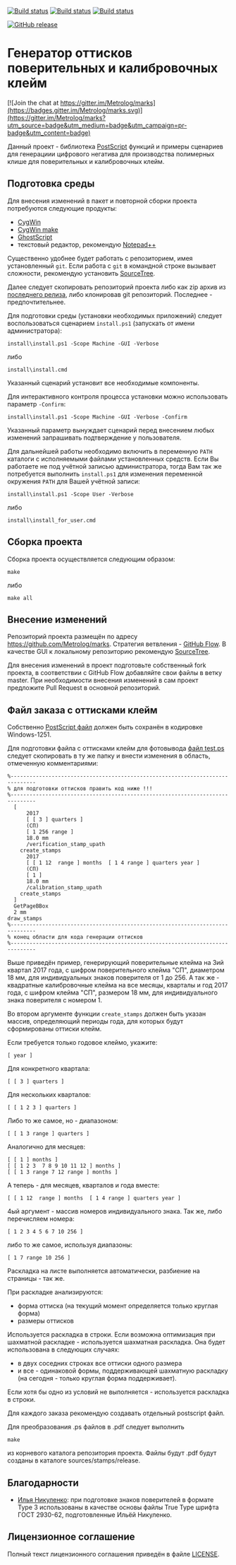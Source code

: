 [![Build status](https://ci.appveyor.com/api/projects/status/ng2qyleq6jqm1ko0/branch/master?svg=true)](https://ci.appveyor.com/project/sergey-s-betke/marks/branch/master)
[![Build status](https://travis-ci.org/Metrolog/marks.svg?branch=master)](https://travis-ci.org/Metrolog/marks)
[![Build status](https://circleci.com/gh/Metrolog/marks/tree/master.svg?&style=shield&circle-token=7e53954cd6f7704d6897c3f8b21502e6d0e920d7)](https://circleci.com/gh/Metrolog/marks)

[![GitHub release](https://img.shields.io/github/release/Metrolog/marks.svg)](https://github.com/Metrolog/marks/releases)

Генератор оттисков поверительных и калибровочных клейм
======================================================

[![Join the chat at https://gitter.im/Metrolog/marks](https://badges.gitter.im/Metrolog/marks.svg)](https://gitter.im/Metrolog/marks?utm_source=badge&utm_medium=badge&utm_campaign=pr-badge&utm_content=badge)

Данный проект - библиотека [PostScript][] функций и примеры сценариев для генерациии
цифрового негатива для производства полимерных клише для поверительных и
калибровочных клейм.

Подготовка среды
----------------

Для внесения изменений в пакет и повторной сборки проекта потребуются следующие продукты:

- [CygWin][]
- [CygWin make][]
- [GhostScript][]
- текстовый редактор, рекомендую [Notepad++][]

Существенно удобнее будет работать с репозиторием, имея установленный `git`.
Если работа с `git` в командной строке вызывает сложности, рекомендую установить
[SourceTree][].

Далее следует скопировать репозиторий проекта либо как zip архив из [последнего 
релиза](https://github.com/Metrolog/marks/releases), либо клонировав git репозиторий.
Последнее - предпочтительнее.

Для подготовки среды (установки необходимых приложений)
следует воспользоваться сценарием `install.ps1` (запускать от имени администратора):

	install\install.ps1 -Scope Machine -GUI -Verbose

либо

	install\install.cmd

Указанный сценарий установит все необходимые компоненты.

Для интерактивного контроля процесса установки можно использовать параметр `-Confirm`:

	install\install.ps1 -Scope Machine -GUI -Verbose -Confirm

Указанный параметр вынуждает сценарий перед внесением любых изменений запрашивать
подтверждение у пользователя.

Для дальнейшей работы необходимо включить в переменную `PATH`
каталоги с исполняемыми файлами установленных средств.
Если Вы работаете не под учётной записью администратора, тогда Вам так же
потребуется выполнить `install.ps1` для изменения переменной окружения `PATH` для
Вашей учётной записи:

	install\install.ps1 -Scope User -Verbose

либо

	install\install_for_user.cmd

Сборка проекта
--------------

Сборка проекта осуществляется следующим образом:

	make

либо

	make all


Внесение изменений
------------------

Репозиторий проекта размещён по адресу https://github.com/Metrolog/marks.
Стратегия ветвления - [GitHub Flow](http://githubflow.github.io/). В качестве GUI
к локальному репозиторию рекомендую
[SourceTree](https://www.sourcetreeapp.com/).

Для внесения изменений в проект подготовьте собственный fork проекта, в соответствии
с GitHub Flow добавляйте свои файлы в ветку master.
При необходимости внесения изменений в сам проект предложите Pull Request в основной 
репозиторий.


Файл заказа с оттисками клейм
-----------------------------

Собственно [PostScript файл](sources/stamps/test.ps) должен быть сохранён в кодировке Windows-1251.

Для подготовки файла с оттисками клейм для фотовывода
[файл test.ps](sources/stamps/test.ps) следует скопировать в ту же папку
и внести изменения в область, отмеченную комментариями:

    %------------------------------------------------------------------------------
    % для подготовки оттисков править код ниже !!!
    %------------------------------------------------------------------------------
      [
          2017
          [ [ 3 ] quarters ]
          (СП)
          [ 1 256 range ]
          18.0 mm
          /verification_stamp_upath
        create_stamps
          2017
          [ [ 1 12  range ] months  [ 1 4 range ] quarters year ]
          (СП)
          [ 1 ]
          18.0 mm
          /calibration_stamp_upath
        create_stamps
      ]
      GetPageBBox
      2 mm
    draw_stamps
    %------------------------------------------------------------------------------
    % конец области для кода генерации оттисков
    %------------------------------------------------------------------------------

Выше приведён пример, генерирующий поверительные клейма
на 3ий квартал 2017 года, с шифром поверительного клейма "СП",
диаметром 18 мм, для индивидуальных знаков поверителя от 1 до 256.
А так же - квадратные калибровочные клейма
на все месяцы, кварталы и год 2017 года, с шифром клейма "СП",
размером 18 мм, для индивидуального знака поверителя с номером 1.

Во втором аргументе функции `create_stamps` должен быть указан
массив, определяющий периоды года, для которых будут сформированы
оттиски клейм.

Если требуется только годовое клеймо, укажите:

    [ year ]

Для конкретного квартала:

    [ [ 3 ] quarters ]
    
Для нескольких кварталов:

    [ [ 1 2 3 ] quarters ]
    
Либо то же самое, но - диапазоном:

    [ [ 1 3 range ] quarters ]
    
Аналогично для месяцев:

    [ [ 1 ] months ]
    [ [ 1 2 3  7 8 9 10 11 12 ] months ]
    [ [ 1 3 range 7 12 range ] months ]
    
А теперь - для месяцев, кварталов и года вместе:

    [ [ 1 12  range ] months  [ 1 4 range ] quarters year ]
    
4ый аргумент - массив номеров индивидуального знака.
Так же, либо перечисляем номера:

    [ 1 2 3 4 5 6 7 10 256 ]

либо то же самое, используя диапазоны:

    [ 1 7 range 10 256 ]
    
Раскладка на листе выполняется автоматически,
разбиение на страницы - так же.

При раскладке анализируются:
- форма оттиска (на текущий момент определяется только
круглая форма)
- размеры оттисков

Используется раскладка в строки.
Если возможна оптимизация при шахматной раскладке -
используется шахматная раскладка. Она будет использована
в следующих случаях:
- в двух соседних строках все оттиски одного размера
- и все - одинаковой формы, поддерживающей шахматную раскладку
(на сегодня - только круглая форма поддерживает).

Если хотя бы одно из условий не выполняется - используется
раскладка в строки.

Для каждого заказа рекомендую создавать отдельный postscript файл.

Для преобразования .ps файлов в .pdf следует выполнить

	make

из корневого каталога репозитория проекта.
Файлы будут .pdf будут созданы в каталоге sources/stamps/release.

Благодарности
-------------

- [Илья Никуленко](mailto:nikulenko_iliy@rambler.ru): при подготовке знаков
поверителей в формате Type 3 использованы в качестве основы файлы
True Type шрифта ГОСТ 2930-62, подготовленные Ильёй Никуленко.

Лицензионное соглашение
-----------------------

Полный текст лицензионного соглашения приведён в файле [LICENSE](LICENSE).


[PostScript]: https://ru.wikipedia.org/wiki/PostScript
[PostScript Language reference manual]: http://wwwimages.adobe.com/content/dam/Adobe/en/devnet/postscript/pdfs/psrefman.pdf
[CygWin]: http://cygwin.com/install.html "Cygwin"
[CygWin make]: http://cygwin.com/install.html "make"
[GhostScript]: https://www.ghostscript.com/ "GhostScript"
[Notepad++]: https://notepad-plus-plus.org/ "Notepad++"
[SourceTree]: https://www.sourcetreeapp.com/ "SourceTree"